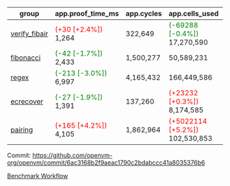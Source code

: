 | group | app.proof_time_ms | app.cycles | app.cells_used | leaf.proof_time_ms | leaf.cycles | leaf.cells_used |
| -- | -- | -- | -- | -- | -- | -- |
| [verify_fibair](https://github.com/openvm-org/openvm/blob/benchmark-results/benchmarks-pr/1733/verify_fibair-6ac3168b2f9aeac1790c2bdabccc41a8035376b6.md) |<span style='color: red'>(+30 [+2.4%])</span> 1,264 |  322,649 | <span style='color: green'>(-69288 [-0.4%])</span> 17,270,590 |- | - | - |
| [fibonacci](https://github.com/openvm-org/openvm/blob/benchmark-results/benchmarks-pr/1733/fibonacci-6ac3168b2f9aeac1790c2bdabccc41a8035376b6.md) |<span style='color: green'>(-42 [-1.7%])</span> 2,433 |  1,500,277 |  50,589,231 |- | - | - |
| [regex](https://github.com/openvm-org/openvm/blob/benchmark-results/benchmarks-pr/1733/regex-6ac3168b2f9aeac1790c2bdabccc41a8035376b6.md) |<span style='color: green'>(-213 [-3.0%])</span> 6,997 |  4,165,432 |  166,449,586 |- | - | - |
| [ecrecover](https://github.com/openvm-org/openvm/blob/benchmark-results/benchmarks-pr/1733/ecrecover-6ac3168b2f9aeac1790c2bdabccc41a8035376b6.md) |<span style='color: green'>(-27 [-1.9%])</span> 1,391 |  137,260 | <span style='color: red'>(+23232 [+0.3%])</span> 8,174,585 |- | - | - |
| [pairing](https://github.com/openvm-org/openvm/blob/benchmark-results/benchmarks-pr/1733/pairing-6ac3168b2f9aeac1790c2bdabccc41a8035376b6.md) |<span style='color: red'>(+165 [+4.2%])</span> 4,105 |  1,862,964 | <span style='color: red'>(+5022114 [+5.2%])</span> 102,530,853 |- | - | - |


Commit: https://github.com/openvm-org/openvm/commit/6ac3168b2f9aeac1790c2bdabccc41a8035376b6

[Benchmark Workflow](https://github.com/openvm-org/openvm/actions/runs/15945479940)
